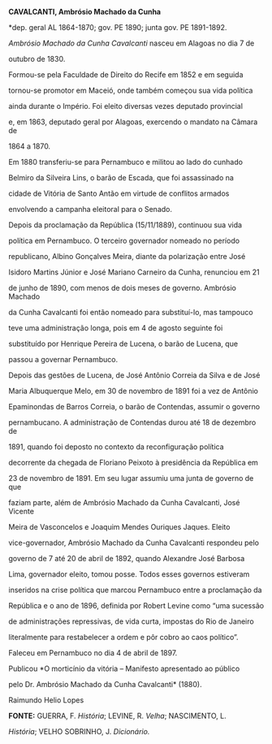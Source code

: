**CAVALCANTI, Ambrósio Machado da Cunha**



\*dep. geral AL 1864-1870; gov. PE 1890; junta gov. PE 1891-1892.



*Ambrósio Machado da Cunha Cavalcanti* nasceu em Alagoas no dia 7 de

outubro de 1830.



Formou-se pela Faculdade de Direito do Recife em 1852 e em seguida

tornou-se promotor em Maceió, onde também começou sua vida política

ainda durante o Império. Foi eleito diversas vezes deputado provincial

e, em 1863, deputado geral por Alagoas, exercendo o mandato na Câmara de

1864 a 1870.



Em 1880 transferiu-se para Pernambuco e militou ao lado do cunhado

Belmiro da Silveira Lins, o barão de Escada, que foi assassinado na

cidade de Vitória de Santo Antão em virtude de conflitos armados

envolvendo a campanha eleitoral para o Senado.



Depois da proclamação da República (15/11/1889), continuou sua vida

política em Pernambuco. O terceiro governador nomeado no período

republicano, Albino Gonçalves Meira, diante da polarização entre José

Isidoro Martins Júnior e José Mariano Carneiro da Cunha, renunciou em 21

de junho de 1890, com menos de dois meses de governo. Ambrósio Machado

da Cunha Cavalcanti foi então nomeado para substituí-lo, mas tampouco

teve uma administração longa, pois em 4 de agosto seguinte foi

substituído por Henrique Pereira de Lucena, o barão de Lucena, que

passou a governar Pernambuco.



Depois das gestões de Lucena, de José Antônio Correia da Silva e de José

Maria Albuquerque Melo, em 30 de novembro de 1891 foi a vez de Antônio

Epaminondas de Barros Correia, o barão de Contendas, assumir o governo

pernambucano. A administração de Contendas durou até 18 de dezembro de

1891, quando foi deposto no contexto da reconfiguração política

decorrente da chegada de Floriano Peixoto à presidência da República em

23 de novembro de 1891. Em seu lugar assumiu uma junta de governo de que

faziam parte, além de Ambrósio Machado da Cunha Cavalcanti, José Vicente

Meira de Vasconcelos e Joaquim Mendes Ouriques Jaques. Eleito

vice-governador, Ambrósio Machado da Cunha Cavalcanti respondeu pelo

governo de 7 até 20 de abril de 1892, quando Alexandre José Barbosa

Lima, governador eleito, tomou posse. Todos esses governos estiveram

inseridos na crise política que marcou Pernambuco entre a proclamação da

República e o ano de 1896, definida por Robert Levine como “uma sucessão

de administrações repressivas, de vida curta, impostas do Rio de Janeiro

literalmente para restabelecer a ordem e pôr cobro ao caos político”.



Faleceu em Pernambuco no dia 4 de abril de 1897.



Publicou *O morticínio da vitória – Manifesto apresentado ao público

pelo Dr. Ambrósio Machado da Cunha Cavalcanti* (1880).



Raimundo Helio Lopes



**FONTE:** GUERRA, F. *História*; LEVINE, R. *Velha*; NASCIMENTO, L.

*História*; VELHO SOBRINHO, J. *Dicionário.*

